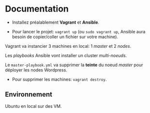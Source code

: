 # Documentation

- Installez préalablement **Vagrant** et **Ansible**.

- Pour lancer le projet: `vagrant up` (ou `sudo vagrant up`, Ansible aura besoin de copier/coller un fichier sur votre machine).

Vagrant va instancier 3 machines en local: 1 *master* et 2 *nodes*.

Les *playbooks* Ansible vont installer un cluster *multi-noeuds*.

Le `master-playbook.yml` va supprimer la **teinte** du noeud *master* pour déployer les nodes Wordpress.

- Pour supprimer les machines: `vagrant destroy`.

## Environnement

Ubuntu en local sur des VM.